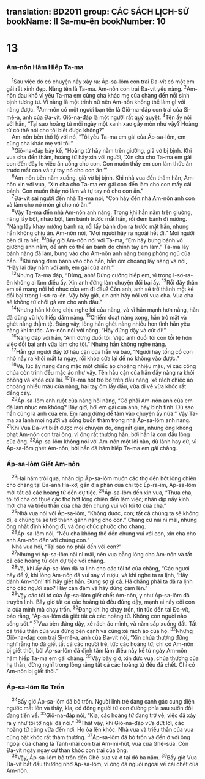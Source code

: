 translation: BD2011
group: CÁC SÁCH LỊCH-SỬ
bookName: II Sa-mu-ên 
bookNumber: 10
-------

<div class="title"><h1>13</h1><h3>Am-nôn Hãm Hiếp Ta-ma</h3></div>
<span class="verse 2sa_13_1"> <sup>1</sup>Sau việc đó có chuyện nầy xảy ra: Áp-sa-lôm con trai Ða-vít có một em gái rất xinh đẹp. Nàng tên là Ta-ma. Am-nôn con trai Ða-vít yêu nàng. </span>
<span class="verse 2sa_13_2"><sup>2</sup>Am-nôn đau khổ vì yêu Ta-ma em cùng cha khác mẹ của chàng đến nỗi sinh bịnh tương tư. Vì nàng là một trinh nữ nên Am-nôn không thể làm gì với nàng được. </span>
<span class="verse 2sa_13_3"><sup>3</sup>Am-nôn có một người bạn tên là Giô-na-đáp con trai của Si-mê-a, anh của Ða-vít. Giô-na-đáp là một người rất quỷ quyệt. </span>
<span class="verse 2sa_13_4"><sup>4</sup>Tên ấy nói với hắn, “Tại sao hoàng tử mỗi ngày một xanh xao gầy mòn như vậy? Hoàng tử có thể nói cho tôi biết được không?”<br/> Am-nôn bèn thố lộ với nó, “Tôi yêu Ta-ma em gái của Áp-sa-lôm, em cùng cha khác mẹ với tôi.”<br/></span>
<span class="verse 2sa_13_5"> <sup>5</sup>Giô-na-đáp bày kế, “Hoàng tử hãy nằm trên giường, giả vờ bị bịnh. Khi vua cha đến thăm, hoàng tử hãy xin với người, ‘Xin cha cho Ta-ma em gái con đến đây lo việc ăn uống cho con. Con muốn thấy em con làm thức ăn trước mắt con và tự tay nó cho con ăn.’”<br/></span>
<span class="verse 2sa_13_6"> <sup>6</sup>Am-nôn bèn nằm xuống, giả vờ bị bịnh. Khi nhà vua đến thăm hắn, Am-nôn xin với vua, “Xin cha cho Ta-ma em gái con đến làm cho con mấy cái bánh. Con muốn thấy nó làm và tự tay nó cho con ăn.”<br/></span>
<span class="verse 2sa_13_7"> <sup>7</sup>Ða-vít sai người đến nhà Ta-ma nói, “Con hãy đến nhà Am-nôn anh con và làm cho nó món gì cho nó ăn.”<br/></span>
<span class="verse 2sa_13_8"> <sup>8</sup>Vậy Ta-ma đến nhà Am-nôn anh nàng. Trong khi hắn nằm trên giường, nàng lấy bột, nhào bột, làm bánh trước mắt hắn, rồi đem bánh đi nướng. </span>
<span class="verse 2sa_13_9"><sup>9</sup>Nàng lấy khay nướng bánh ra, rồi lấy bánh dọn ra trước mặt hắn, nhưng hắn không chịu ăn. Am-nôn nói, “Mọi người hãy ra ngoài hết đi.” Mọi người bèn đi ra hết. </span>
<span class="verse 2sa_13_10"><sup>10</sup>Bấy giờ Am-nôn nói với Ta-ma, “Em hãy bưng bánh vô giường anh nằm, để anh có thể ăn bánh do chính tay em làm.” Ta-ma lấy bánh nàng đã làm, bưng vào cho Am-nôn anh nàng trong phòng ngủ của hắn. </span>
<span class="verse 2sa_13_11"><sup>11</sup>Khi nàng đem bánh vào cho hắn, hắn ôm choàng lấy nàng và nói, “Hãy lại đây nằm với anh, em gái của anh.”<br/></span>
<span class="verse 2sa_13_12"> <sup>12</sup>Nhưng Ta-ma đáp, “Ðừng, anh! Ðừng cưỡng hiếp em, vì trong I-sơ-ra-ên không ai làm điều ấy. Xin anh đừng làm chuyện đồi bại ấy. </span>
<span class="verse 2sa_13_13"><sup>13</sup>Rồi đây thân em sẽ mang nỗi hổ nhục của em đi đâu? Còn anh, anh sẽ trở thành một kẻ đồi bại trong I-sơ-ra-ên. Vậy bây giờ, xin anh hãy nói với vua cha. Vua cha sẽ không từ chối gả em cho anh đâu.”<br/></span>
<span class="verse 2sa_13_14"> <sup>14</sup>Nhưng hắn không chịu nghe lời của nàng, và vì hắn mạnh hơn nàng, hắn đã dùng vũ lực hiếp dâm nàng. </span>
<span class="verse 2sa_13_15"><sup>15</sup>Chiếm đoạt nàng xong, hắn trở mặt và ghét nàng thậm tệ. Ðúng vậy, lòng hắn ghét nàng nhiều hơn tình hắn yêu nàng khi trước. Am-nôn nói với nàng, “Hãy đứng dậy và cút đi!”<br/></span>
<span class="verse 2sa_13_16"> <sup>16</sup>Nàng đáp với hắn, “Anh đừng đuổi tôi. Việc anh đuổi tôi còn tồi tệ hơn việc đồi bại anh vừa làm cho tôi.” Nhưng hắn không nghe nàng.<br/></span>
<span class="verse 2sa_13_17"> <sup>17</sup>Hắn gọi người đầy tớ hầu cận của hắn và bảo, “Ngươi hãy tống cổ con nhỏ nầy ra khỏi mắt ta ngay, rồi khóa cửa lại để nó không vào được.”<br/></span>
<span class="verse 2sa_13_18"> <sup>18</sup>Vả, lúc ấy nàng đang mặc một chiếc áo choàng nhiều màu, vì các công chúa còn trinh đều mặc áo như vậy. Tên hầu cận của hắn đẩy nàng ra khỏi phòng và khóa cửa lại. </span>
<span class="verse 2sa_13_19"><sup>19</sup>Ta-ma hốt tro bỏ trên đầu nàng, xé rách chiếc áo choàng nhiều màu của nàng, hai tay ôm lấy đầu, vừa đi về vừa khóc rất đắng cay.<br/></span>
<span class="verse 2sa_13_20"> <sup>20</sup>Áp-sa-lôm anh ruột của nàng hỏi nàng, “Có phải Am-nôn anh của em đã làm nhục em không? Bây giờ, hỡi em gái của anh, hãy bình tĩnh. Dù sao hắn cũng là anh của em. Em ráng đừng để tâm vào chuyện ấy nữa.” Vậy Ta-ma xa lánh mọi người và sống buồn thảm trong nhà Áp-sa-lôm anh nàng. </span>
<span class="verse 2sa_13_21"><sup>21</sup>Khi Vua Ða-vít biết được mọi chuyện đó, ông rất giận, nhưng ông không phạt Am-nôn con trai ông, vì ông rất thương hắn, bởi hắn là con đầu lòng của ông. </span>
<span class="verse 2sa_13_22"><sup>22</sup>Áp-sa-lôm không nói với Am-nôn một lời nào, dù lành hay dữ, vì Áp-sa-lôm ghét Am-nôn, bởi hắn đã hãm hiếp Ta-ma em gái chàng.<br/></span>
<div class="title"><h3>Áp-sa-lôm Giết Am-nôn</h3></div>
<span class="verse 2sa_13_23"> <sup>23</sup>Hai năm trôi qua, nhân dịp Áp-sa-lôm mướn các thợ đến hớt lông chiên cho chàng tại Ba-anh Ha-xơ, gần địa phận của chi tộc Ép-ra-im, Áp-sa-lôm mời tất cả các hoàng tử đến dự tiệc. </span>
<span class="verse 2sa_13_24"><sup>24</sup>Áp-sa-lôm đến xin vua, “Thưa cha, tôi tớ cha có thuê các thợ hớt lông chiên đến làm việc; nhân dịp nầy kính mời cha và triều thần của cha đến chung vui với tôi tớ của cha.”<br/></span>
<span class="verse 2sa_13_25"> <sup>25</sup>Nhà vua nói với Áp-sa-lôm, “Không được, con; tất cả chúng ta sẽ không đi, e chúng ta sẽ trở thành gánh nặng cho con.” Chàng cứ nài nỉ mãi, nhưng ông nhất định không đi, và ông chúc phước cho chàng.<br/></span>
<span class="verse 2sa_13_26"> <sup>26</sup>Áp-sa-lôm nói, “Nếu cha không thể đến chung vui với con, xin cha cho anh Am-nôn đến với chúng con.”<br/> Nhà vua hỏi, “Tại sao nó phải đến với con?”<br/></span>
<span class="verse 2sa_13_27"> <sup>27</sup>Nhưng vì Áp-sa-lôm nài nỉ mãi, nên vua bằng lòng cho Am-nôn và tất cả các hoàng tử đến dự tiệc với chàng. <br/></span>
<span class="verse 2sa_13_28"> <sup>28</sup>Vả, khi ấy Áp-sa-lôm đã ra lịnh cho các tôi tớ của chàng, “Các ngươi hãy để ý, khi lòng Am-nôn đã vui say vì rượu, và khi nghe ta ra lịnh, ‘Hãy đánh Am-nôn!’ thì hãy giết hắn. Ðừng sợ gì cả. Há chẳng phải ta đã ra lịnh cho các ngươi sao? Hãy can đảm và hãy dũng cảm lên.”<br/></span>
<span class="verse 2sa_13_29"> <sup>29</sup>Vậy các tôi tớ của Áp-sa-lôm giết chết Am-nôn, y như Áp-sa-lôm đã truyền lịnh. Bấy giờ tất cả các hoàng tử đều đứng dậy, mạnh ai nấy cỡi con la của mình mà chạy trốn. </span>
<span class="verse 2sa_13_30"><sup>30</sup>Ðang khi họ chạy trốn, tin tức đến tai Ða-vít, báo rằng, “Áp-sa-lôm đã giết tất cả các hoàng tử. Không còn người nào sống sót.” </span>
<span class="verse 2sa_13_31"><sup>31</sup>Vua bèn đứng dậy, xé rách áo mình, và nằm sấp xuống đất. Tất cả triều thần của vua đứng bên cạnh và cũng xé rách áo của họ. </span>
<span class="verse 2sa_13_32"><sup>32</sup>Nhưng Giô-na-đáp con trai Si-mê-a, anh của Ða-vít nói, “Xin chúa thượng đừng nghĩ rằng họ đã giết tất cả các người trẻ, tức các hoàng tử; chỉ có Am-nôn bị giết thôi, bởi Áp-sa-lôm đã định tâm làm điều nầy kể từ ngày Am-nôn hãm hiếp Ta-ma em gái chàng. </span>
<span class="verse 2sa_13_33"><sup>33</sup>Vậy bây giờ, xin đức vua, chúa thượng của hạ thần, đừng nghĩ trong lòng rằng tất cả các hoàng tử đều đã chết. Chỉ có Am-nôn bị giết thôi.”<br/></span>
<div class="title"><h3>Áp-sa-lôm Bỏ Trốn</h3></div>
<span class="verse 2sa_13_34"> <sup>34</sup>Bấy giờ Áp-sa-lôm đã bỏ trốn. Người lính trẻ đang canh gác cung điện ngước mắt lên và thấy, kìa, có đông người từ con đường phía sau sườn đồi đang tiến về. </span>
<span class="verse 2sa_13_35"><sup>35</sup>Giô-na-đáp nói, “Kìa, các hoàng tử đang trở về; việc đã xảy ra y như tôi tớ ngài đã nói.” </span>
<span class="verse 2sa_13_36"><sup>36</sup>Thật vậy, khi Giô-na-đáp vừa dứt lời, các hoàng tử cũng vừa đến nơi. Họ òa lên khóc. Nhà vua và triều thần của vua cũng bật khóc rất thảm thương. </span>
<span class="verse 2sa_13_37"><sup>37</sup>Áp-sa-lôm đã bỏ trốn và đến ở với ông ngoại của chàng là Tanh-mai con trai Am-mi-hút, vua của Ghê-sua. Còn Ða-vít ngày ngày cứ than khóc con trai của ông.<br/></span>
<span class="verse 2sa_13_38"> <sup>38</sup>Vậy, Áp-sa-lôm bỏ trốn đến Ghê-sua và ở tại đó ba năm. </span>
<span class="verse 2sa_13_39"><sup>39</sup>Bấy giờ Vua Ða-vít bắt đầu thương nhớ Áp-sa-lôm, vì ông đã nguôi ngoai về cái chết của Am-nôn. <br/></span>
